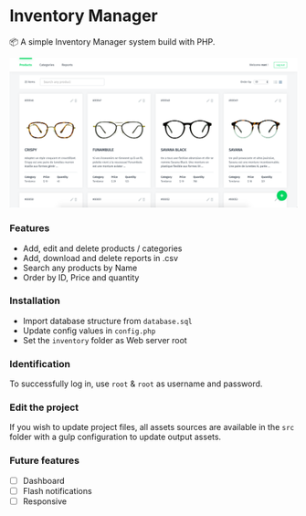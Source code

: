 Inventory Manager
=================

:package: A simple Inventory Manager system build with PHP.

![Inventory manager](https://github.com/theorosel/inventory/blob/master/src/img/screenshot.png)

### Features
* Add, edit and delete products / categories
* Add, download and delete reports in .csv
* Search any products by Name
* Order by ID, Price and quantity

### Installation
- Import database structure from `database.sql`
- Update config values in `config.php`
- Set the `inventory` folder as Web server root

### Identification
To successfully log in, use `root` & `root` as username and password.

### Edit the project
If you wish to update project files, all assets sources are available in the `src` folder with a gulp configuration to update output assets.

### Future features
* [ ] Dashboard
* [ ] Flash notifications
* [ ] Responsive
